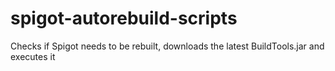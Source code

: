 spigot-autorebuild-scripts
==========================

Checks if Spigot needs to be rebuilt, downloads the latest BuildTools.jar and executes it
